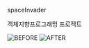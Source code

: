 spaceInvader

 객체지향프로그래밍
 프로젝트
 
 ![BEFORE](C:\Users\USER\Desktop\before.png)
 ![AFTER](C:\Users\USER\Desktop\after.png)
 
 

